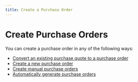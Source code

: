 ```yaml
---
title: Create a Purchase Order
---
```


# Create Purchase Orders


You can create a purchase order in any of the following ways:

- [Convert  an existing purchase quote to a purchase order]({{site.pp_baseurl}}/purc-proc/pos/create-po/converting_an_existing_quote.html)
- [Create  a new purchase order ]({{site.pp_baseurl}}/purc-proc/pos/create-po/create-a-new-purchase-order/creating_an_order.html)
- [Create  manual purchase orders]({{site.pp_baseurl}}/purc-proc/pos/create-po/manually-creating-purchase-orders/manual_purchase_orders.html)
- [Automatically  generate purchase orders]({{site.pp_baseurl}}/purc-proc/pos/create-po/auto-generate-po/automatically_generating_purchase_orders.html)

